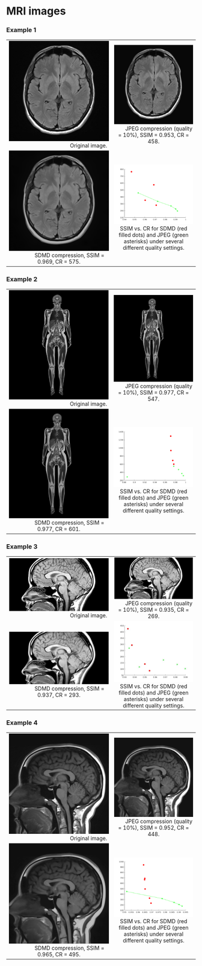 # MRI images


### Example 1

<table>
    <tr>
        <td ><center><img src="./MRI/1.jpg"> &emsp;&emsp;&emsp;&emsp;&emsp;&emsp;&emsp;&emsp;&emsp;&emsp;&emsp; Original image. </center></td>
        <td ><center><img src="./MRI/0.953-458.jpg">&emsp;&emsp;JPEG compression (quality = 10%), SSIM = 0.953, CR = 458.</center></td> 
    </tr>
    <tr>
        <td ><center><img src="./MRI/0.969-575">&emsp;&emsp;&emsp;&emsp;SDMD compression, SSIM = 0.969, CR = 575.</center></td>
        <td ><center><img src="./MRI/1.png">SSIM vs. CR for SDMD (red filled dots) and JPEG (green asterisks) under several different quality settings.</center></td>
    </tr>
</table>


### Example 2

<table>
    <tr>
        <td ><center><img src="./MRI/2.jpg"> &emsp;&emsp;&emsp;&emsp;&emsp;&emsp;&emsp;&emsp;&emsp;&emsp;&emsp; Original image. </center></td>
        <td ><center><img src="./MRI/0.977-547.jpg">&emsp;&emsp;JPEG compression (quality = 10%), SSIM = 0.977, CR = 547.</center></td> 
    </tr>
    <tr>
        <td ><center><img src="./MRI/0.977-601">&emsp;&emsp;&emsp;&emsp;SDMD compression, SSIM = 0.977, CR = 601.</center></td>
        <td ><center><img src="./MRI/2.png">SSIM vs. CR for SDMD (red filled dots) and JPEG (green asterisks) under several different quality settings.</center></td>
    </tr>
</table>


### Example 3

<table>
    <tr>
        <td ><center><img src="./MRI/3.jpg"> &emsp;&emsp;&emsp;&emsp;&emsp;&emsp;&emsp;&emsp;&emsp;&emsp;&emsp; Original image. </center></td>
        <td ><center><img src="./MRI/0.935-269.jpg">&emsp;&emsp;JPEG compression (quality = 10%), SSIM = 0.935, CR = 269.</center></td> 
    </tr>
    <tr>
        <td ><center><img src="./MRI/0.937-293">&emsp;&emsp;&emsp;&emsp;SDMD compression, SSIM = 0.937, CR = 293.</center></td>
        <td ><center><img src="./MRI/mri3.jpg">SSIM vs. CR for SDMD (red filled dots) and JPEG (green asterisks) under several different quality settings.</center></td>
    </tr>
</table>


### Example 4

<table>
    <tr>
        <td ><center><img src="./MRI/4.jpg"> &emsp;&emsp;&emsp;&emsp;&emsp;&emsp;&emsp;&emsp;&emsp;&emsp;&emsp; Original image. </center></td>
        <td ><center><img src="./MRI/0.952-448.jpg">&emsp;&emsp;JPEG compression (quality = 10%), SSIM = 0.952, CR = 448.</center></td> 
    </tr>
    <tr>
        <td ><center><img src="./MRI/0.965-495">&emsp;&emsp;&emsp;&emsp;SDMD compression, SSIM = 0.965, CR = 495.</center></td>
        <td ><center><img src="./MRI/4.png">SSIM vs. CR for SDMD (red filled dots) and JPEG (green asterisks) under several different quality settings.</center></td>
    </tr>
</table>
